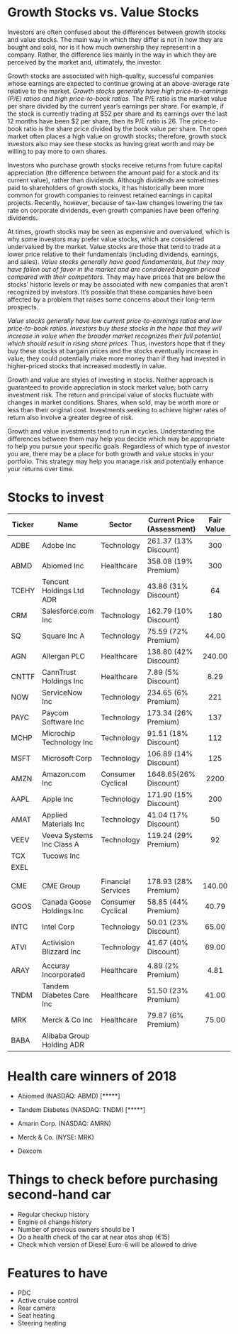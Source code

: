 # Growth Stocks vs. Value Stocks #
Investors are often confused about the differences between growth stocks and value stocks. The main way in which they differ is not in how they are bought and sold, nor is it how much ownership they represent in a company. Rather, the difference lies mainly in the way in which they are perceived by the market and, ultimately, the investor.

Growth stocks are associated with high-quality, successful companies whose earnings are expected to continue growing at an above-average rate relative to the market. *Growth stocks generally have high price-to-earnings (P/E) ratios and high price-to-book ratios.* The P/E ratio is the market value per share divided by the current year’s earnings per share. For example, if the stock is currently trading at $52 per share and its earnings over the last 12 months have been $2 per share, then its P/E ratio is 26. The price-to-book ratio is the share price divided by the book value per share. The open market often places a high value on growth stocks; therefore, growth stock investors also may see these stocks as having great worth and may be willing to pay more to own shares.

Investors who purchase growth stocks receive returns from future capital appreciation (the difference between the amount paid for a stock and its current value), rather than dividends. Although dividends are sometimes paid to shareholders of growth stocks, it has historically been more common for growth companies to reinvest retained earnings in capital projects. Recently, however, because of tax-law changes lowering the tax rate on corporate dividends, even growth companies have been offering dividends.

At times, growth stocks may be seen as expensive and overvalued, which is why some investors may prefer value stocks, which are considered undervalued by the market. Value stocks are those that tend to trade at a lower price relative to their fundamentals (including dividends, earnings, and sales). *Value stocks generally have good fundamentals, but they may have fallen out of favor in the market and are considered bargain priced compared with their competitors.* They may have prices that are below the stocks’ historic levels or may be associated with new companies that aren’t recognized by investors. It’s possible that these companies have been affected by a problem that raises some concerns about their long-term prospects.

*Value stocks generally have low current price-to-earnings ratios and low price-to-book ratios. Investors buy these stocks in the hope that they will increase in value when the broader market recognizes their full potential, which should result in rising share prices.* Thus, investors hope that if they buy these stocks at bargain prices and the stocks eventually increase in value, they could potentially make more money than if they had invested in higher-priced stocks that increased modestly in value.

Growth and value are styles of investing in stocks. Neither approach is guaranteed to provide appreciation in stock market value; both carry investment risk. The return and principal value of stocks fluctuate with changes in market conditions. Shares, when sold, may be worth more or less than their original cost. Investments seeking to achieve higher rates of return also involve a greater degree of risk.

Growth and value investments tend to run in cycles. Understanding the differences between them may help you decide which may be appropriate to help you pursue your specific goals. Regardless of which type of investor you are, there may be a place for both growth and value stocks in your portfolio. This strategy may help you manage risk and potentially enhance your returns over time.


# Stocks to invest #

| Ticker | Name                      | Sector             | Current Price (Assessment) | Fair Value | Reasonable Price | Zacks | Yahoo | Remark |             |
| ------ | ------------------------- | ------------------ | -------------------------- | :--------: | :--------------: | :---: | ----- | ------ | ----------- |
| ADBE   | Adobe Inc                 | Technology         | 261.37 (13% Discount)      |    300     |       225        |   3   | 2     | watch  | 0           |
| ABMD   | Abiomed Inc               | Healthcare         | 358.08 (19% Premium)       |    300     |       250        |   2   | 1.5   | buy    | 10x360=3600 | 1
| TCEHY  | Tencent Holdings Ltd ADR  | Technology         | 43.86  (31% Discount)      |     64     |        42        |   3   | 1!    | buy    | 10x43=430   | 4
| CRM    | Salesforce.com Inc        | Technology         | 162.79 (10% Discount)      |    180     |       160        |   1   | 1.7   | buy    | 10x160=1600 | 2
| SQ     | Square Inc A              | Technology         | 75.59  (72% Premium)       |   44.00    |        50        |   2   |       |        |             |
| AGN    | Allergan PLC              | Healthcare         | 138.80 (42% Discount)      |   240.00   |       140        |   3   |       |        |             |
| CNTTF  | CannTrust Holdings Inc    | Healthcare         | 7.89   (5%  Discount)      |    8.29    |        8         |       |       |        |             |
| NOW    | ServiceNow Inc            | Technology         | 234.65 (6%  Premium)       |    221     |       200        |   3   |       | watch  |             |
| PAYC   | Paycom Software Inc       | Technology         | 173.34 (26% Premium)       |    137     |       150        |   3   |       | watch  |             |
| MCHP   | Microchip Technology Inc  | Technology         | 91.51  (18% Discount)      |    112     |        90        |   4   |       | buy    |             |
| MSFT   | Microsoft Corp            | Technology         | 106.89 (14% Discount)      |    125     |        90        |   3   |       | buy    |             |
| AMZN   | Amazon.com Inc            | Consumer Cyclical  | 1648.65(26% Discount)      |    2200    |       1500       |   3   |       | watch  |             |
| AAPL   | Apple Inc                 | Technology         | 171.90 (15% Discount)      |    200     |       150        |   5   |       | watch  |             |
| AMAT   | Applied Materials Inc     | Technology         | 41.04  (17% Discount)      |     50     |        30        |   3   |       | watch  |             |
| VEEV   | Veeva Systems Inc Class A | Technology         | 119.24 (29% Premium)       |     92     |        90        |   2   |       |        |             |
| TCX    | Tucows Inc                |                    |                            |            |                  |       |       |        |             |
| EXEL   |                           |                    |                            |            |                  |       |       |        |             |
|        |                           |                    |                            |            |                  |       |       |        |             |
| CME    | CME Group                 | Financial Services | 178.93 (28% Premium)       |   140.00   |       100        |       |       |        |             |
| GOOS   | Canada Goose Holdings Inc | Consumer Cyclical  | 58.85  (44% Premium)       |   40.79    |        30        |       |       |        |             |
| INTC   | Intel Corp                | Technology         | 50.01  (23% Discount)      |   65.00    |        50        |       |       |        |             |
| ATVI   | Activision Blizzard Inc   | Technology         | 41.67  (40% Discount)      |   69.00    |        50        |       |       |        |             |
|        |                           |                    |                            |            |                  |       |       |        |             |
| ARAY   | Accuray Incorporated      | Healthcare         | 4.89   (2% Premium)        |    4.81    |        4         |   2   |       |        |             |
| TNDM   | Tandem Diabetes Care Inc  | Healthcare         | 51.50  (23% Premium)       |   41.00    |        50        |   2   | 2     |        | 20x50=1000  | 3
| MRK    | Merck & Co Inc            | Healthcare         | 79.87  (6% Premium)        |   75.00    |        78        |   3   | 1.7   |        | 10          |
| BABA   | Alibaba Group Holding ADR |                    |                            |            |                  |       |       |        |             |


# Health care winners of 2018 #
- Abiomed           (NASDAQ: ABMD)  [*****]
- Tandem Diabetes   (NASDAQ: TNDM)  [*****]
- Amarin Corp.      (NASDAQ: AMRN)
- Merck & Co.       (NYSE: MRK)

- Dexcom


# Things to check before purchasing second-hand car #
- Regular checkup history
- Engine oil change history
- Number of previous owners should be 1
- Do a health check of the car at near atos shop (€15)
- Check which version of Diesel Euro-6 will be allowed to drive

# Features to have #
- PDC
- Active cruise control
- Rear camera
- Seat heating
- Steering heating
